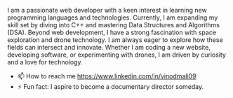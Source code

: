 I am a passionate web developer with a keen interest in learning new programming languages and technologies. Currently, I am expanding my skill set by diving into C++ and mastering Data Structures and Algorithms (DSA). Beyond web development, I have a strong fascination with space exploration and drone technology. I am always eager to explore how these fields can intersect and innovate. Whether I am coding a new website, developing software, or experimenting with drones, I am driven by curiosity and a love for technology.
- 📫 How to reach me https://www.linkedin.com/in/vinodmali09
- ⚡ Fun fact: I aspire to become a documentary director someday.
